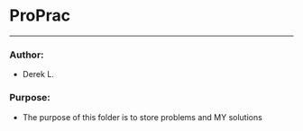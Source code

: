 # ProPrac
--------------------
### __**Author:**__
- Derek L.

### __**Purpose:**__
- The purpose of this folder is to store problems and MY solutions
